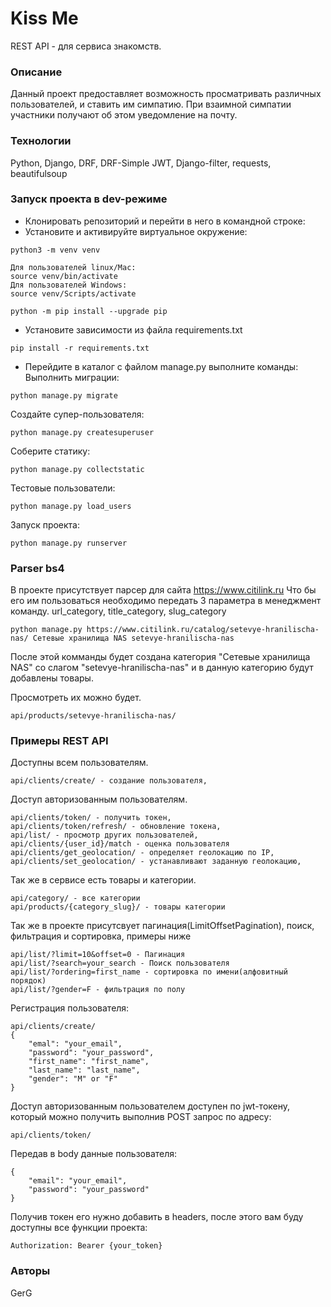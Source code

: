 # Kiss Me 
REST API - для сервиса знакомств.
### Описание
Данный проект предоставляет возможность просматривать различных пользователей, и ставить им симпатию. При взаимной симпатии участники получают об этом уведомление на почту.
### Технологии
Python, Django, DRF, DRF-Simple JWT, Django-filter, requests, beautifulsoup
### Запуск проекта в dev-режиме
- Клонировать репозиторий и перейти в него в командной строке:
- Установите и активируйте виртуальное окружение:

```
python3 -m venv venv

Для пользователей linux/Mac:
source venv/bin/activate
Для пользователей Windows:
source venv/Scripts/activate

python -m pip install --upgrade pip
```
- Установите зависимости из файла requirements.txt
```
pip install -r requirements.txt
```
- Перейдите в каталог с файлом manage.py выполните команды:
Выполнить миграции:
```
python manage.py migrate
```
Создайте супер-пользователя:
```
python manage.py createsuperuser
```
Соберите статику:
```
python manage.py collectstatic
```
Тестовые пользователи:
```
python manage.py load_users
```
Запуск проекта:
```
python manage.py runserver
```
### Parser bs4
В проекте присутствует парсер для сайта https://www.citilink.ru
Что бы его им пользоваться необходимо передать 3 параметра в менеджмент команду.
url_category, title_category, slug_category
```
python manage.py https://www.citilink.ru/catalog/setevye-hranilischa-nas/ Сетевые хранилища NAS setevye-hranilischa-nas
```
После этой комманды будет создана категория "Сетевые хранилища NAS" со слагом "setevye-hranilischa-nas" и в данную категорию будут добавлены товары.

Просмотреть их можно будет.
```
api/products/setevye-hranilischa-nas/
```

### Примеры REST API
Доступны всем пользователям.
```
api/clients/create/ - создание пользователя,
```
Доступ авторизованным пользователям.
```
api/clients/token/ - получить токен,
api/clients/token/refresh/ - обновление токена,
api/list/ - просмотр других пользователей,
api/clients/{user_id}/match - оценка пользователя
api/clients/get_geolocation/ - определяет геолокацию по IP,
api/clients/set_geolocation/ - устанавливают заданную геолокацию,
```
Так же в сервисе есть товары и категории.
```
api/category/ - все категории
api/products/{category_slug}/ - товары категории
```
Так же в проекте присутсвует пагинация(LimitOffsetPagination), поиск, фильтрация и сортировка, примеры ниже
```
api/list/?limit=10&offset=0 - Пагинация
api/list/?search=your_search - Поиск пользователя
api/list/?ordering=first_name - сортировка по имени(алфовитный порядок)
api/list/?gender=F - фильтрация по полу
```
Регистрация пользователя:
```
api/clients/create/
{
	"emal": "your_email",
	"password": "your_password",
	"first_name": "first_name",
	"last_name": "last_name",
	"gender": "M" or "F"
}
```
Доступ авторизованным пользователем доступен по jwt-токену, который можно получить выполнив POST запрос по адресу:
```
api/clients/token/
```
Передав в body данные пользователя:
```
{
	"email": "your_email",
	"password": "your_password"
}
```
Получив токен его нужно добавить в headers, после этого вам буду доступны все функции проекта:
```
Authorization: Bearer {your_token}
```

### Авторы
GerG

